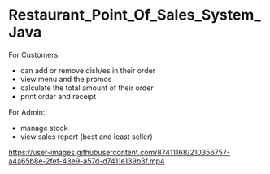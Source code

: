 # Restaurant_Point_Of_Sales_System_Java
For Customers:
- can add or remove dish/es in their order
- view menu and the promos
- calculate the total amount of their order
- print order and receipt

For Admin:
- manage stock
- view sales report (best and least seller)



https://user-images.githubusercontent.com/87411168/210356757-a4a65b8e-2fef-43e9-a57d-d7411e139b3f.mp4

